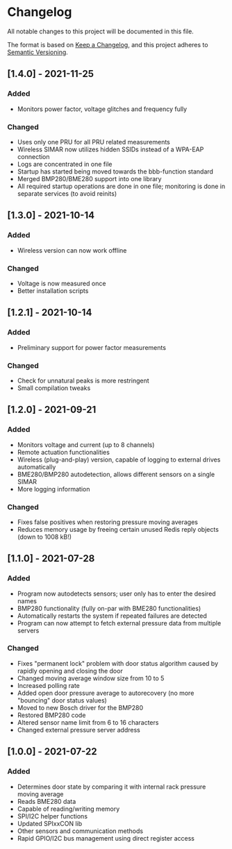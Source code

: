 # Changelog
All notable changes to this project will be documented in this file.

The format is based on [Keep a Changelog](https://keepachangelog.com/en/1.0.0/),
and this project adheres to [Semantic Versioning](https://semver.org/spec/v2.0.0.html).

## [1.4.0] - 2021-11-25
### Added
- Monitors power factor, voltage glitches and frequency fully

### Changed
- Uses only one PRU for all PRU related measurements
- Wireless SIMAR now utilizes hidden SSIDs instead of a WPA-EAP connection
- Logs are concentrated in one file
- Startup has started being moved towards the bbb-function standard
- Merged BMP280/BME280 support into one library
- All required startup operations are done in one file; monitoring is done in separate services (to avoid reinits)

## [1.3.0] - 2021-10-14
### Added
- Wireless version can now work offline

### Changed
- Voltage is now measured once
- Better installation scripts

## [1.2.1] - 2021-10-14
### Added
- Preliminary support for power factor measurements

### Changed
- Check for unnatural peaks is more restringent
- Small compilation tweaks

## [1.2.0] - 2021-09-21
### Added
- Monitors voltage and current (up to 8 channels)
- Remote actuation functionalities
- Wireless (plug-and-play) version, capable of logging to external drives automatically
- BME280/BMP280 autodetection, allows different sensors on a single SIMAR
- More logging information

### Changed
- Fixes false positives when restoring pressure moving averages
- Reduces memory usage by freeing certain unused Redis reply objects (down to 1008 kB!)

## [1.1.0] - 2021-07-28
### Added
- Program now autodetects sensors; user only has to enter the desired names
- BMP280 functionality (fully on-par with BME280 functionalities)
- Automatically restarts the system if repeated failures are detected
- Program can now attempt to fetch external pressure data from multiple servers

### Changed
- Fixes "permanent lock" problem with door status algorithm caused by rapidly opening and closing the door
- Changed moving average window size from 10 to 5
- Increased polling rate
- Added open door pressure average to autorecovery (no more "bouncing" door status values)
- Moved to new Bosch driver for the BMP280
- Restored BMP280 code
- Altered sensor name limit from 6 to 16 characters
- Changed external pressure server address 

## [1.0.0] - 2021-07-22
### Added
- Determines door state by comparing it with internal rack pressure moving average
- Reads BME280 data
- Capable of reading/writing memory
- SPI/I2C helper functions
- Updated SPIxxCON lib
- Other sensors and communication methods
- Rapid GPIO/I2C bus management using direct register access
